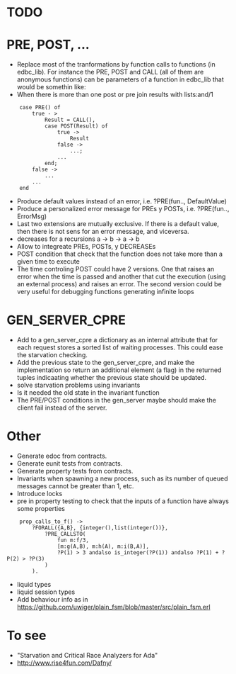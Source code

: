 # TODO

PRE, POST, ...
==============

- Replace most of the tranformations by function calls to functions (in edbc_lib). For instance the PRE, POST and CALL (all of them are anonymous functions) can be parameters of a function in edbc_lib that would be somethin like:
- When there is more than one post or pre join results with lists:and/1

```
	case PRE() of 
		true - >
			Result = CALL(),
			case POST(Result) of 
				true -> 
					Result
				false -> 
					...;
				...
			end;
		false -> 
			...
		...
	end
```

- Produce default values instead of an error, i.e. ?PRE(fun.., DefaultValue)
- Produce a personalized error message for PREs y POSTs, i.e. ?PRE(fun.., ErrorMsg)
- Last two extensions are mutually exclusive. If there is a default value, then there is not sens for an error message, and viceversa.
- decreases for a recursions a -> b -> a -> b
- Allow to integreate PREs, POSTs, y DECREASEs
- POST condition that check that the function does not take more than a given time to execute
- The time controling POST could have 2 versions. One that raises an error when the time is passed and another that cut the execution (using an external process) and raises an error. The second version could be very useful for debugging functions generating infinite loops 


GEN_SERVER_CPRE
===============

- Add to a gen_server_cpre a dictionary as an internal attribute that for each request stores a sorted list of waiting processes. This could ease the starvation checking.
- Add the previous state to the gen_server_cpre, and make the implementation so return an additional element (a flag) in the returned tuples indicaating whether the previous state should be updated. 
- solve starvation problems using invariants 
- Is it needed the old state in the invariant function
- The PRE/POST conditions in the gen_server maybe should make the client fail instead of the server.



Other
=====

- Generate edoc from contracts.
- Generate eunit tests from contracts.
- Generate property tests from contracts.
- Invariants when spawning a new process, such as its number of queued messages cannot be greater than 1, etc.
- Introduce locks
- pre in property testing to check that the inputs of a function have always some properties
```
	prop_calls_to_f() ->
	    ?FORALL({A,B}, {integer(),list(integer())},
		    ?PRE_CALLSTO(
		    	fun m:f/3,
		    	[m:g(A,B), m:h(A), m:i(B,A)],
		    	?P(1) > 3 andalso is_integer(?P(1)) andalso ?P(1) + ?P(2) > ?P(3)
		    )
		).
```
- liquid types
- liquid session types
- Add behaviour info as in https://github.com/uwiger/plain_fsm/blob/master/src/plain_fsm.erl 

To see
======

- "Starvation and Critical Race Analyzers for Ada"
- http://www.rise4fun.com/Dafny/
